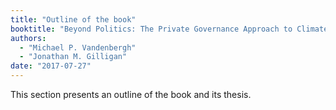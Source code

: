 ```yaml
---
title: "Outline of the book"
booktitle: "Beyond Politics: The Private Governance Approach to Climate Change"
authors:
  - "Michael P. Vandenbergh"
  - "Jonathan M. Gilligan"
date: "2017-07-27"
---
```

This section presents an outline of the book and its thesis.
